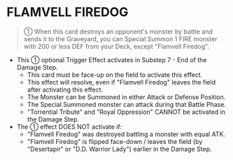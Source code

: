 # FLAMVELL FIREDOG

> ① When this card destroys an opponent's monster by battle and sends it to the Graveyard, you can Special Summon 1 FIRE monster with 200 or less DEF from your Deck, except "Flamvell Firedog".

*   This ① optional Trigger Effect activates in Substep 7 - End of the Damage Step.
    *   This card must be face-up on the field to activate this effect.
    *   This effect will resolve, even if "Flamvell Firedog" leaves the field after activating this effect.
    *   The Monster can be Summoned in either Attack or Defense Position.
    *   The Special Summoned monster can attack during that Battle Phase.
    *   "Torrential Tribute" and "Royal Oppression" CANNOT be activated in the Damage Step.
*   The ① effect DOES NOT activate if:
    *   "Flamvell Firedog" was destroyed battling a monster with equal ATK.
    *   "Flamvell Firedog" is flipped face-down / leaves the field (by "Desertapir" or "D.D. Warrior Lady") earlier in the Damage Step.

